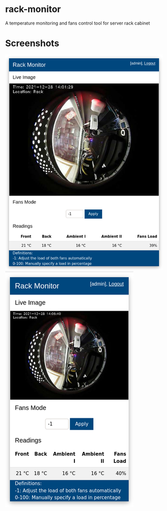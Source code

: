 # rack-monitor
A temperature monitoring and fans control tool for server rack cabinet

# Screenshots

<img src="./images/desktop.png" />
<img src="./images/smartphone.png" />